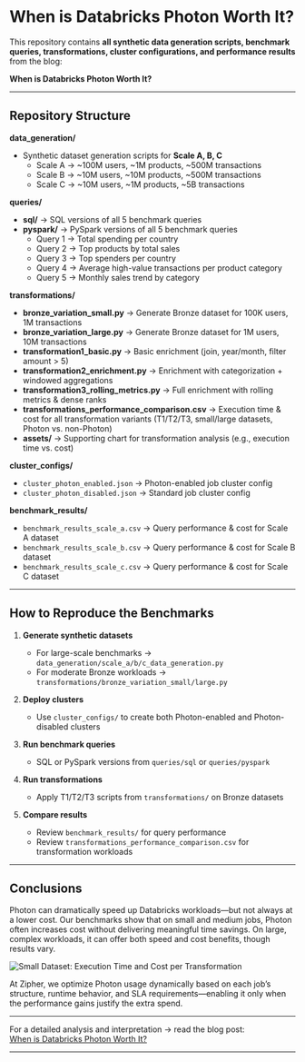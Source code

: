 # When is Databricks Photon Worth It?

This repository contains **all synthetic data generation scripts, benchmark queries, transformations, cluster configurations, and performance results** from the blog:

**When is Databricks Photon Worth It?**

---

## Repository Structure

**data_generation/**  
- Synthetic dataset generation scripts for **Scale A, B, C**  
  - Scale A → ~100M users, ~1M products, ~500M transactions  
  - Scale B → ~10M users, ~10M products, ~500M transactions  
  - Scale C → ~10M users, ~1M products, ~5B transactions  

**queries/**  
- **sql/** → SQL versions of all 5 benchmark queries  
- **pyspark/** → PySpark versions of all 5 benchmark queries  
  - Query 1 → Total spending per country  
  - Query 2 → Top products by total sales  
  - Query 3 → Top spenders per country  
  - Query 4 → Average high-value transactions per product category  
  - Query 5 → Monthly sales trend by category  

**transformations/**  
- **bronze_variation_small.py** → Generate Bronze dataset for 100K users, 1M transactions  
- **bronze_variation_large.py** → Generate Bronze dataset for 1M users, 10M transactions  
- **transformation1_basic.py** → Basic enrichment (join, year/month, filter amount > 5)  
- **transformation2_enrichment.py** → Enrichment with categorization + windowed aggregations  
- **transformation3_rolling_metrics.py** → Full enrichment with rolling metrics & dense ranks  
- **transformations_performance_comparison.csv** → Execution time & cost for all transformation variants (T1/T2/T3, small/large datasets, Photon vs. non-Photon)
- **assets/** → Supporting chart for transformation analysis (e.g., execution time vs. cost)  

**cluster_configs/**  
- `cluster_photon_enabled.json` → Photon-enabled job cluster config  
- `cluster_photon_disabled.json` → Standard job cluster config  

**benchmark_results/**  
- `benchmark_results_scale_a.csv` → Query performance & cost for Scale A dataset  
- `benchmark_results_scale_b.csv` → Query performance & cost for Scale B dataset  
- `benchmark_results_scale_c.csv` → Query performance & cost for Scale C dataset  

---

## How to Reproduce the Benchmarks

1. **Generate synthetic datasets**  
   - For large-scale benchmarks → `data_generation/scale_a/b/c_data_generation.py`  
   - For moderate Bronze workloads → `transformations/bronze_variation_small/large.py`  

2. **Deploy clusters**  
   - Use `cluster_configs/` to create both Photon-enabled and Photon-disabled clusters  

3. **Run benchmark queries**  
   - SQL or PySpark versions from `queries/sql` or `queries/pyspark`  

4. **Run transformations**  
   - Apply T1/T2/T3 scripts from `transformations/` on Bronze datasets  

5. **Compare results**  
   - Review `benchmark_results/` for query performance  
   - Review `transformations_performance_comparison.csv` for transformation workloads  

---

## Conclusions

Photon can dramatically speed up Databricks workloads—but not always at a lower cost. Our benchmarks show that on small and medium jobs, Photon often increases cost without delivering meaningful time savings. On large, complex workloads, it can offer both speed and cost benefits, though results vary.

![Small Dataset: Execution Time and Cost per Transformation](transformations/assets/small_dataset_chart.png)

At Zipher, we optimize Photon usage dynamically based on each job’s structure, runtime behavior, and SLA requirements—enabling it only when the performance gains justify the extra spend.

---


For a detailed analysis and interpretation → read the blog post:  
 [When is Databricks Photon Worth It?](https://zipher.cloud/when-is-databricks-photon-worth-it/)

---
